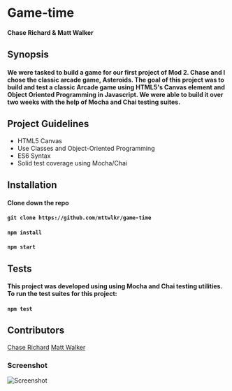 # Game-time
#### Chase Richard & Matt Walker

## Synopsis
#### We were tasked to build a game for our first project of Mod 2. Chase and I chose the classic arcade game, Asteroids. The goal of this project was to build and test a classic Arcade game using HTML5's Canvas element and Object Oriented Programming in Javascript. We were able to build it over two weeks with the help of Mocha and Chai testing suites. 

## Project Guidelines
* HTML5 Canvas
* Use Classes and Object-Oriented Programming
* ES6 Syntax
* Solid test coverage using Mocha/Chai

## Installation

#### Clone down the repo
#### ```git clone https://github.com/mttwlkr/game-time```
#### ```npm install```
#### ```npm start```

## Tests

#### This project was developed using using Mocha and Chai testing utilities. To run the test suites for this project:

#### ```npm test```

## Contributors
[Chase Richard](https://github.com/hmmChase)
[Matt Walker](https://github.com/mttwlkr)

### Screenshot

![Screenshot](https://user-images.githubusercontent.com/30199861/37574094-f44f0ca8-2ae3-11e8-9490-6c3440ad9b43.png)

